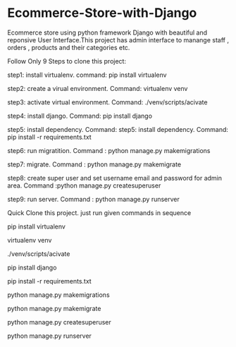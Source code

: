 # Ecommerce-Store-with-Django
Ecommerce store using python framework Django with beautiful and reponsive User Interface.This project has admin interface to manange staff , orders , products and their categories etc.

Follow Only 9 Steps to clone this project:

step1: install virtualenv. command: pip install virtualenv

step2: create a virual environment. Command: virtualenv venv

step3: activate virtual environment. Command: ./venv/scripts/acivate

step4: install django. Command: pip install django

step5: install dependency. Command: step5: install dependency. Command: pip install -r requirements.txt

step6: run migratition. Command : python manage.py makemigrations

step7: migrate. Command : python manage.py makemigrate

step8: create super user and set username email and password for admin area. Command :python manage.py createsuperuser

step9: run server. Command : python manage.py runserver


Quick Clone this project. just run given commands in sequence

pip install virtualenv

virtualenv venv

./venv/scripts/acivate

pip install django

pip install -r requirements.txt

python manage.py makemigrations

python manage.py makemigrate

python manage.py createsuperuser

python manage.py runserver
